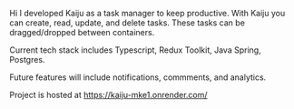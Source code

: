 Hi I developed Kaiju as a task manager to keep productive. With Kaiju you can create, read, update, and delete tasks. These tasks can be dragged/dropped between containers. 

Current tech stack includes Typescript, Redux Toolkit, Java Spring, Postgres.

Future features will include notifications, commments, and analytics.

Project is hosted at https://kaiju-mke1.onrender.com/

